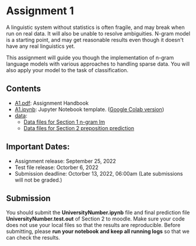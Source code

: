 # Assignment 1

A linguistic system without statistics is often fragile, and may break when run on real data. It will also be unable to resolve
ambiguities. N-gram model is a starting point, and may get reasonable results even though it doesn't have any real linguistics yet.

This assignment will guide you though the implementation of n-gram language models with various approaches to handling sparse data. 
You will also apply your model to the task of classification.

## Contents
- [A1.pdf](A1.pdf): Assignment Handbook
- [A1.ipynb](A1.ipynb): Jupyter Notebook template. \([Google Colab version](https://colab.research.google.com/drive/1t9Ew-z7wRu7MYzmf4bLHvxsJ9m13ey81?usp=sharing)\)
- [data](data):
    - [Data files for Section 1 n-gram lm](data/lm)
    - [Data files for Section 2 preposition prediction](data/prep)

## Important Dates:
- Assignment release: September 25, 2022
- Test file release: Octorber 6, 2022
- Submission deadline: Octorber 13, 2022, 06:00am (Late submissions will not be graded.)

## Submission
You should submit the **UniversityNumber.ipynb** file and final prediction file  **UniversityNumber.test.out** of Section 2 to moodle. 
Make sure your code does not use your local files so that the results are reproducible. 
Before submitting, please **run your notebook and keep all running logs** so that we can check the results. 
